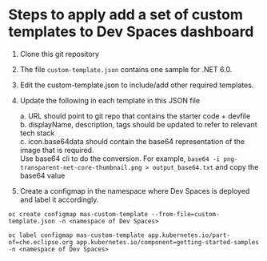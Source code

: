 Steps to apply add a set of custom templates to Dev Spaces dashboard
======================================================================
1. Clone this git repository
   
2. The file `custom-template.json` contains one sample for .NET 6.0.
   
3. Edit the custom-template.json to include/add other required templates.
   
4. Update the following in each template in this JSON file
   
   a. URL should point to git repo that contains the starter code + devfile<br>
   b. displayName, description, tags should be updated to refer to relevant tech stack<br>
   c. icon.base64data should contain the base64 representation of the image that is required.<br>
   Use base64 cli to do the conversion. For example, `base64 -i png-transparent-net-core-thumbnail.png > output_base64.txt` and copy the base64 value
   
6. Create a configmap in the namespace where Dev Spaces is deployed and label it accordingly.
```
oc create configmap mas-custom-template --from-file=custom-template.json -n <namespace of Dev Spaces>

oc label configmap mas-custom-template app.kubernetes.io/part-of=che.eclipse.org app.kubernetes.io/component=getting-started-samples -n <namespace of Dev Spaces>
```

